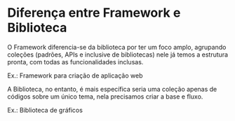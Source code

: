 # **Diferença entre Framework e Biblioteca**
O Framework diferencia-se da biblioteca por ter um foco amplo, agrupando coleções (padrões, APIs e inclusive de bibliotecas) nele já temos a estrutura pronta, com todas as funcionalidades inclusas.

Ex.: Framework para criação de aplicação web

A Biblioteca, no entanto, é mais específica seria uma coleção apenas de códigos sobre um único tema, nela precisamos criar a base e fluxo. 

Ex.: Biblioteca de gráficos

